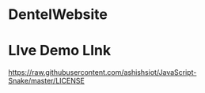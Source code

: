 # DentelWebsite




# LIve Demo LInk 
https://raw.githubusercontent.com/ashishsiot/JavaScript-Snake/master/LICENSE
